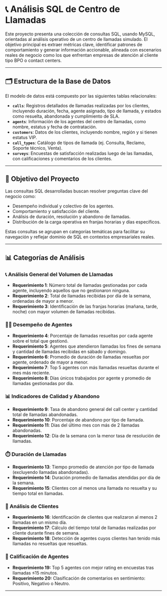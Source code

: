# 📞 Análisis SQL de Centro de Llamadas

Este proyecto presenta una colección de consultas SQL, usando MySQL, orientadas al análisis operativo de un centro de llamadas simulado. El objetivo principal es extraer métricas clave, identificar patrones de comportamiento y generar información accionable, alineada con escenarios reales de negocio como los que enfrentan empresas de atención al cliente tipo BPO o contact centers.

---

## 🗂️ Estructura de la Base de Datos

El modelo de datos está compuesto por las siguientes tablas relacionales:

- **`calls`**: Registros detallados de llamadas realizadas por los clientes, incluyendo duración, fecha, agente asignado, tipo de llamada, y estados como resuelta, abandonada y cumplimiento de SLA.
- **`agents`**: Información de los agentes del centro de llamadas, como nombre, estatus y fecha de contratación.
- **`customers`**: Datos de los clientes, incluyendo nombre, región y si tienen estatus VIP.
- **`call_types`**: Catálogo de tipos de llamada (ej. Consulta, Reclamo, Soporte técnico, Venta).
- **`surveys`**: Encuestas de satisfacción realizadas luego de las llamadas, con calificaciones y comentarios de los clientes.

---

## 🎯 Objetivo del Proyecto

Las consultas SQL desarrolladas buscan resolver preguntas clave del negocio como:

- Desempeño individual y colectivo de los agentes.
- Comportamiento y satisfacción del cliente.
- Análisis de duración, resolución y abandono de llamadas.
- Distribución de la carga operativa en franjas horarias y días específicos.

Estas consultas se agrupan en categorías temáticas para facilitar su navegación y reflejar dominio de SQL en contextos empresariales reales.

---

## 📊 Categorías de Análisis

### 📞 Análisis General del Volumen de Llamadas
- **Requerimiento 1**: Número total de llamadas gestionadas por cada agente, incluyendo aquellos que no gestionaron ninguna.
- **Requerimiento 2**: Total de llamadas recibidas por día de la semana, ordenadas de mayor a menor.
- **Requerimiento 3**: Identificación de las franjas horarias (mañana, tarde, noche) con mayor volumen de llamadas recibidas.

### 🧍‍♂️ Desempeño de Agentes
- **Requerimiento 4**: Porcentaje de llamadas resueltas por cada agente sobre el total que gestionó.
- **Requerimiento 5**: Agentes que atendieron llamadas los fines de semana y cantidad de llamadas recibidas en sábado y domingo.
- **Requerimiento 6**: Promedio de duración de llamadas resueltas por agente, ordenado de mayor a menor.
- **Requerimiento 7**: Top 5 agentes con más llamadas resueltas durante el mes más reciente.
- **Requerimiento 8**: Días únicos trabajados por agente y promedio de llamadas gestionadas por día.

### 📊 Indicadores de Calidad y Abandono
- **Requerimiento 9**: Tasa de abandono general del call center y cantidad total de llamadas abandonadas.
- **Requerimiento 10**: Porcentaje de abandono por tipo de llamada.
- **Requerimiento 11**: Días del último mes con más de 2 llamadas abandonadas.
- **Requerimiento 12**: Día de la semana con la menor tasa de resolución de llamadas.

### ⏱️ Duración de Llamadas
- **Requerimiento 13**: Tiempo promedio de atención por tipo de llamada (excluyendo llamadas abandonadas).
- **Requerimiento 14**: Duración promedio de llamadas atendidas por día de la semana.
- **Requerimiento 15**: Clientes con al menos una llamada no resuelta y su tiempo total en llamadas.

### 👥 Análisis de Clientes
- **Requerimiento 16**: Identificación de clientes que realizaron al menos 2 llamadas en un mismo día.
- **Requerimiento 17**: Cálculo del tiempo total de llamadas realizadas por cliente durante fines de semana.
- **Requerimiento 18**: Detección de agentes cuyos clientes han tenido más llamadas no resueltas que resueltas.

### 🏅 Calificación de Agentes
- **Requerimiento 19:** Top 5 agentes con mejor rating en encuestas tras llamadas ≤15 minutos.
- **Requerimiento 20:** Clasificación de comentarios en sentimiento: Positivo, Negativo o Neutro.

---
